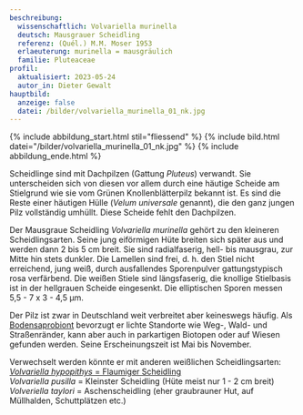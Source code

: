 ```yaml
---
beschreibung:
  wissenschaftlich: Volvariella murinella
  deutsch: Mausgrauer Scheidling
  referenz: (Quél.) M.M. Moser 1953
  erlaeuterung: murinella = mausgräulich
  familie: Pluteaceae
profil:
  aktualisiert: 2023-05-24
  autor_in: Dieter Gewalt
hauptbild:
  anzeige: false
  datei: /bilder/volvariella_murinella_01_nk.jpg
---
```

{% include abbildung_start.html stil="fliessend" %}
{% include bild.html datei="/bilder/volvariella_murinella_01_nk.jpg" %}
{% include abbildung_ende.html %}

Scheidlinge sind mit Dachpilzen (Gattung *Pluteus*) verwandt. Sie unterscheiden sich von diesen vor allem durch eine häutige Scheide am Stielgrund wie sie vom Grünen Knollenblätterpilz bekannt ist. Es sind die Reste einer häutigen Hülle (*Velum universale* genannt), die den ganz jungen Pilz vollständig umhüllt. Diese Scheide fehlt den Dachpilzen.

Der Mausgraue Scheidling *Volvariella murinella* gehört zu den kleineren Scheidlingsarten. Seine jung eiförmigen Hüte breiten sich später aus und werden dann 2 bis 5 cm breit. Sie sind radialfaserig, hell- bis mausgrau, zur Mitte hin stets dunkler. Die Lamellen sind frei, d. h. den Stiel nicht erreichend, jung weiß, durch ausfallendes Sporenpulver gattungstypisch rosa verfärbend. Die weißen Stiele sind längsfaserig, die knollige Stielbasis ist in der hellgrauen Scheide eingesenkt. Die elliptischen Sporen messen 5,5 - 7 x 3 - 4,5 µm.

Der Pilz ist zwar in Deutschland weit verbreitet aber keineswegs häufig. Als [Bodensaprobiont](saprobiontisch "Glossar") bevorzugt er lichte Standorte wie Weg-, Wald- und Straßenränder, kann aber auch in parkartigen Biotopen oder auf Wiesen gefunden werden. Seine Erscheinungszeit ist Mai bis November.

Verwechselt werden könnte er mit anderen weißlichen Scheidlingsarten:\
[*Volvariella hypopithys* = Flaumiger Scheidling](/pilze/volvariella-hypopithys-flaumiger-scheidling)\
*Volvariella pusilla* = Kleinster Scheidling (Hüte meist nur 1 - 2 cm breit)\
*Volveriella taylori* = Aschenscheidling (eher graubrauner Hut, auf Müllhalden, Schuttplätzen etc.)